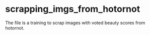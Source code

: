 # scrapping_imgs_from_hotornot
The file is a training to scrap images with voted beauty scores from hotornot. 
